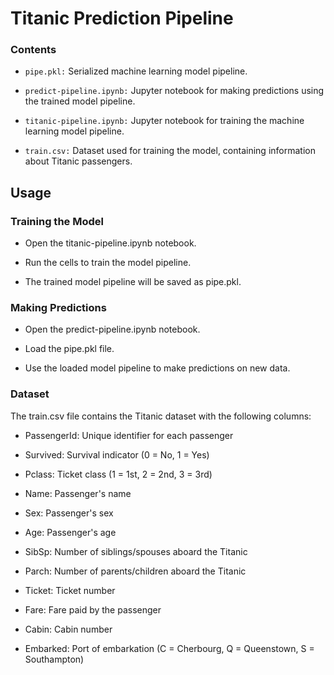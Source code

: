 <h1>Titanic Prediction Pipeline</h1>


<h3>Contents</h3>

- `pipe.pkl:` Serialized machine learning model pipeline.

- `predict-pipeline.ipynb:` Jupyter notebook for making predictions using the trained model pipeline.

- `titanic-pipeline.ipynb:` Jupyter notebook for training the machine learning model pipeline.

- `train.csv:` Dataset used for training the model, containing information about Titanic passengers.



<h2>Usage</h2>
<h3>Training the Model</h3>

- Open the titanic-pipeline.ipynb notebook.

- Run the cells to train the model pipeline.

- The trained model pipeline will be saved as pipe.pkl.

<h3>Making Predictions</h3>

- Open the predict-pipeline.ipynb notebook.

- Load the pipe.pkl file.
- Use the loaded model pipeline to make predictions on new data.

<h3>Dataset</h3>

The train.csv file contains the Titanic dataset with the following columns:

- PassengerId: Unique identifier for each passenger

- Survived: Survival indicator (0 = No, 1 = Yes)

- Pclass: Ticket class (1 = 1st, 2 = 2nd, 3 = 3rd)

- Name: Passenger's name

- Sex: Passenger's sex

- Age: Passenger's age

- SibSp: Number of siblings/spouses aboard the Titanic

- Parch: Number of parents/children aboard the Titanic

- Ticket: Ticket number

- Fare: Fare paid by the passenger

- Cabin: Cabin number

- Embarked: Port of embarkation (C = Cherbourg, Q = Queenstown, S = Southampton)

